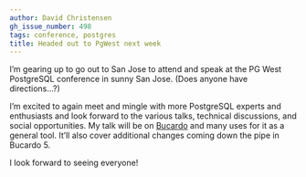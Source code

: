 ```yaml
---
author: David Christensen
gh_issue_number: 498
tags: conference, postgres
title: Headed out to PgWest next week
---
```




I’m gearing up to go out to San Jose to attend and speak at the PG West PostgreSQL conference in sunny San Jose. (Does anyone have directions...?)

I’m excited to again meet and mingle with more PostgreSQL experts and enthusiasts and look forward to the various talks, technical discussions, and social opportunities. My talk will be on [Bucardo](https://bucardo.org/) and many uses for it as a general tool. It’ll also cover additional changes coming down the pipe in Bucardo 5.

I look forward to seeing everyone!


